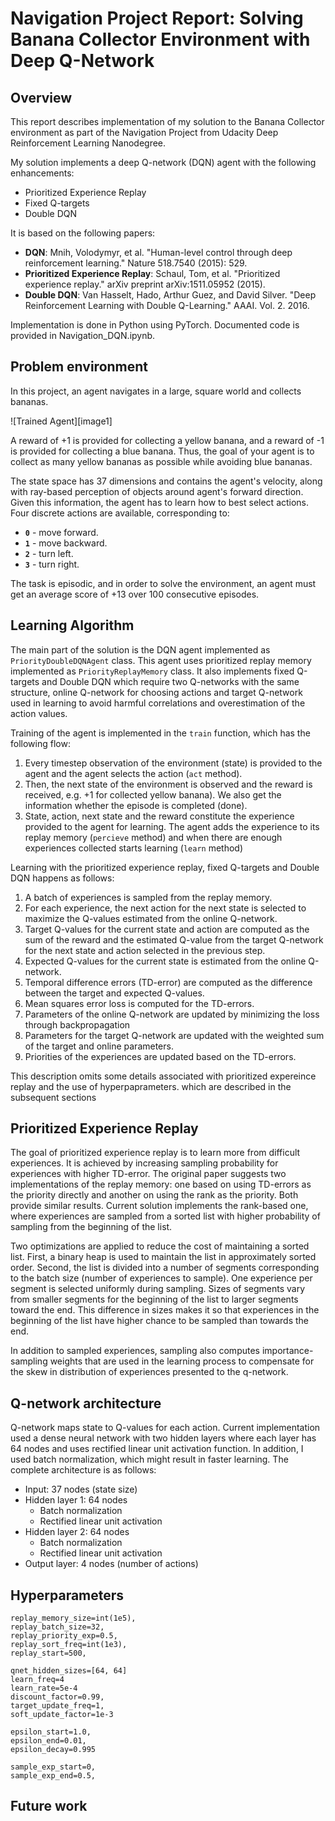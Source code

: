 # Navigation Project Report: Solving Banana Collector Environment with Deep Q-Network

## Overview
This report describes implementation of my solution to the Banana Collector environment as part of the Navigation Project from Udacity Deep Reinforcement Learning Nanodegree.

My solution implements a deep Q-network (DQN) agent with the following enhancements:

- Prioritized Experience Replay
- Fixed Q-targets
- Double DQN

It is based on the following papers:

- **DQN**: Mnih, Volodymyr, et al. "Human-level control through deep reinforcement learning." Nature 518.7540 (2015): 529.
- **Prioritized Experience Replay**: Schaul, Tom, et al. "Prioritized experience replay." arXiv preprint arXiv:1511.05952 (2015).
- **Double DQN**: Van Hasselt, Hado, Arthur Guez, and David Silver. "Deep Reinforcement Learning with Double Q-Learning." AAAI. Vol. 2. 2016.

Implementation is done in Python using PyTorch. Documented code is provided in Navigation_DQN.ipynb.


## Problem environment

In this project, an agent navigates in a large, square world and collects bananas.

![Trained Agent][image1]

A reward of +1 is provided for collecting a yellow banana, and a reward of -1 is provided for collecting a blue banana. Thus, the goal of your agent is to collect as many yellow bananas as possible while avoiding blue bananas.  

The state space has 37 dimensions and contains the agent's velocity, along with ray-based perception of objects around agent's forward direction. Given this information, the agent has to learn how to best select actions. Four discrete actions are available, corresponding to:
- **`0`** - move forward.
- **`1`** - move backward.
- **`2`** - turn left.
- **`3`** - turn right.

The task is episodic, and in order to solve the environment, an agent must get an average score of +13 over 100 consecutive episodes.

## Learning Algorithm

The main part of the solution is the DQN agent implemented as `PriorityDoubleDQNAgent` class.
This agent uses prioritized replay memory implemented as `PriorityReplayMemory` class. 
It also implements fixed Q-targets and Double DQN which require two Q-networks with the same structure, 
online Q-network for choosing actions and target Q-network used in learning to avoid harmful correlations 
and overestimation of the action values.

Training of the agent is implemented in the `train` function, which has the following flow:

1. Every timestep observation of the environment (state) is provided to the agent and the agent selects the action (`act` method).
2. Then, the next state of the environment is observed and the reward is received, e.g. +1 for collected yellow banana). 
We also get the information whether the episode is completed (done).
3. State, action, next state and the reward constitute the experience provided to the agent for learning.
The agent adds the experience to its replay memory (`percieve` method) and when there are enough experiences collected starts learning (`learn` method)
 
Learning with the prioritized experience replay, fixed Q-targets and Double DQN happens as follows:

1. A batch of experiences is sampled from the replay memory.
2. For each experience, the next action for the next state is selected to maximize the Q-values estimated from 
the online Q-network.
3. Target Q-values for the current state and action are computed as the sum of the reward and the estimated Q-value from 
the target Q-network for the next state and action selected in the previous step.
3. Expected Q-values for the current state is estimated from the online Q-network.
4. Temporal difference errors (TD-error) are computed as the difference between the target and expected Q-values.
5. Mean squares error loss is computed for the TD-errors.
6. Parameters of the online Q-network are updated by minimizing the loss through backpropagation
7. Parameters for the target Q-network are updated with the weighted sum of the target and online parameters.
9. Priorities of the experiences are updated based on the TD-errors.

This description omits some details associated with prioritized expereince replay and the use of hyperpaprameters.
which are described in the subsequent sections 

## Prioritized Experience Replay

The goal of prioritized experience replay is to learn more from difficult experiences.
It is achieved by increasing sampling probability for experiences with higher TD-error.
The original paper suggests two implementations of the replay memory: 
one based on using TD-errors as the priority directly and another on using the rank as the priority. 
Both provide similar results.
Current solution implements the rank-based one, where experiences are sampled from a sorted list with higher probability 
of sampling from the beginning of the list.

Two optimizations are applied to reduce the cost of maintaining a sorted list. 
First, a binary heap is used to maintain the list in approximately sorted order.
Second, the list is divided into a number of segments corresponding to the batch size (number of experiences to sample).
One experience per segment is selected uniformly during sampling.
Sizes of segments vary from smaller segments for the beginning of the list to larger segments toward the end.
This difference in sizes makes it so that experiences in the beginning of the list have higher chance to be sampled than towards the end.

In addition to sampled experiences, sampling also computes importance-sampling weights 
that are used in the learning process to compensate for the skew in distribution of experiences presented to the q-network.

## Q-network architecture

Q-network maps state to Q-values for each action. 
Current implementation used a dense neural network with two hidden layers where each layer has 64 nodes and uses 
rectified linear unit activation function. 
In addition, I used batch normalization, which might result in faster learning.
The complete architecture is as follows:
 
- Input: 37 nodes (state size)
- Hidden layer 1: 64 nodes
    - Batch normalization
    - Rectified linear unit activation 
- Hidden layer 2: 64 nodes
    - Batch normalization
    - Rectified linear unit activation
- Output layer: 4 nodes (number of actions)

## Hyperparameters

    replay_memory_size=int(1e5),
    replay_batch_size=32,
    replay_priority_exp=0.5,
    replay_sort_freq=int(1e3),
    replay_start=500,
    
    qnet_hidden_sizes=[64, 64]
    learn_freq=4
    learn_rate=5e-4
    discount_factor=0.99,
    target_update_freq=1,
    soft_update_factor=1e-3
    
    epsilon_start=1.0, 
    epsilon_end=0.01,
    epsilon_decay=0.995
    
    sample_exp_start=0,
    sample_exp_end=0.5,

## Future work

